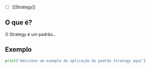 
- [ ] [[Strategy]]
## O que é?
O Strategy é um padrão...

## Exemplo
```python
print("Adicione um exemplo de aplicação do padrão Strategy aqui")
```